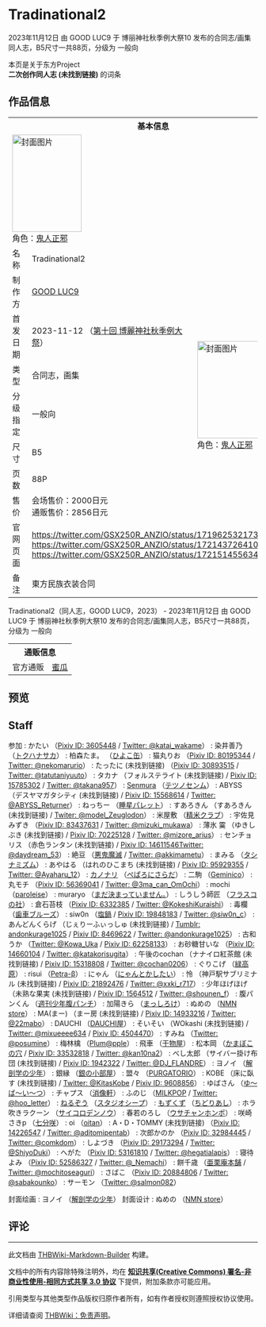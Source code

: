 # Tradinational2

<!-- source html: G:\repos\THBWiki-Markdown-Builder\THBWikiMarkdown\Temp\main\6\6f\ns0%3ATradinational2.html -->

2023年11月12日 由 GOOD LUC9 于 博丽神社秋季例大祭10 发布的合同志/画集同人志，B5尺寸一共88页，分级为 一般向

本页是关于东方Project  
 **二次创作同人志 (未找到链接)** 的词条
## 作品信息

<table><tbody><tr><th colspan="3">基本信息</th></tr><tr><td class="cover-artwork-mobile" colspan="2"><a href="./文件-Tradinational2封面.jpg.md" class="image" title="封面图片"><img alt="封面图片" src="https://upload.thwiki.cc/thumb/8/8d/Tradinational2%E5%B0%81%E9%9D%A2.jpg/140px-Tradinational2%E5%B0%81%E9%9D%A2.jpg" decoding="async" loading="lazy" width="140" height="196" srcset="https://upload.thwiki.cc/thumb/8/8d/Tradinational2%E5%B0%81%E9%9D%A2.jpg/210px-Tradinational2%E5%B0%81%E9%9D%A2.jpg 1.5x, https://upload.thwiki.cc/thumb/8/8d/Tradinational2%E5%B0%81%E9%9D%A2.jpg/280px-Tradinational2%E5%B0%81%E9%9D%A2.jpg 2x" data-file-width="2591" data-file-height="3624"></a><div class="cover-char">角色：<a href="./鬼人正邪.md" title="鬼人正邪">鬼人正邪</a></div></td>
</tr><tr><td class="label">名称</td><td colspan="2"> Tradinational2 </td></tr><tr><td class="label">制作方</td><td><a href="./GOOD_LUC9.md" title="GOOD LUC9">GOOD LUC9</a></td><td class="cover-artwork" rowspan="7" style="min-width:196px;"><a href="./文件-Tradinational2封面.jpg.md" class="image" title="封面图片"><img alt="封面图片" src="https://upload.thwiki.cc/thumb/8/8d/Tradinational2%E5%B0%81%E9%9D%A2.jpg/140px-Tradinational2%E5%B0%81%E9%9D%A2.jpg" decoding="async" loading="lazy" width="140" height="196" srcset="https://upload.thwiki.cc/thumb/8/8d/Tradinational2%E5%B0%81%E9%9D%A2.jpg/210px-Tradinational2%E5%B0%81%E9%9D%A2.jpg 1.5x, https://upload.thwiki.cc/thumb/8/8d/Tradinational2%E5%B0%81%E9%9D%A2.jpg/280px-Tradinational2%E5%B0%81%E9%9D%A2.jpg 2x" data-file-width="2591" data-file-height="3624"></a><div class="cover-char">角色：<a href="./鬼人正邪.md" title="鬼人正邪">鬼人正邪</a></div></td>
</tr><tr><td class="label">首发日期</td><td>2023-11-12&#160;（<a href="/展会作品列表?e=%E5%8D%9A%E4%B8%BD%E7%A5%9E%E7%A4%BE%E7%A7%8B%E5%AD%A3%E4%BE%8B%E5%A4%A7%E7%A5%AD%2310">第十回 博麗神社秋季例大祭</a>）</td></tr><tr><td class="label">类型</td><td>合同志，画集</td></tr><tr><td class="label">分级指定</td><td>一般向</td></tr><tr><td class="label">尺寸</td><td>B5</td></tr><tr><td class="label">页数</td><td>88P</td></tr><tr><td class="label">售价</td><td>会场售价：2000日元<br>通贩售价：2856日元</td></tr>
<tr><td class="label">官网页面</td><td colspan="2"><a rel="nofollow" class="external free" href="https://twitter.com/GSX250R_ANZIO/status/1719625321735999739">https://twitter.com/GSX250R_ANZIO/status/1719625321735999739</a><br><a rel="nofollow" class="external free" href="https://twitter.com/GSX250R_ANZIO/status/1721437264100680155">https://twitter.com/GSX250R_ANZIO/status/1721437264100680155</a><br><a rel="nofollow" class="external free" href="https://twitter.com/GSX250R_ANZIO/status/1721514556340797703">https://twitter.com/GSX250R_ANZIO/status/1721514556340797703</a></td></tr><tr><td class="label">备注</td><td colspan="2">東方民族衣装合同</td></tr></tbody></table>

Tradinational2（同人志，GOOD LUC9，2023） - 2023年11月12日 由 GOOD LUC9 于 博丽神社秋季例大祭10 发布的合同志/画集同人志，B5尺寸一共88页，分级为 一般向

<table><tbody><tr><th colspan="3">通贩信息</th></tr><tr><td class="label">官方通贩</td><td colspan="2"><a rel="nofollow" class="external text" href="https://www.melonbooks.co.jp/detail/detail.php?product_id=2135658">蜜瓜</a></td></tr></tbody></table>


## 预览
## Staff
参加
: かたい （[Pixiv ID: 3605448](https://www.pixiv.net/users/3605448) / [Twitter: @katai_wakame](https://twitter.com/katai_wakame)）
: 染井善乃 （[トクハナサカ](./トクハナサカ.md)）
: 柏森たま。 （[ひよこ缶](./ひよこ缶.md)）
: 猫丸りお （[Pixiv ID: 80195344](https://www.pixiv.net/users/80195344) / [Twitter: @nekomarurio](https://twitter.com/nekomarurio)）
: たったに (未找到链接) （[Pixiv ID: 30893515](https://www.pixiv.net/users/30893515) / [Twitter: @tatutaniyuuto](https://twitter.com/tatutaniyuuto)）
: タカナ （フォルステライト (未找到链接) / [Pixiv ID: 15785302](https://www.pixiv.net/users/15785302) / [Twitter: @takana957](https://twitter.com/takana957)）
: [Senmura](./テツノセンム.md) （[テツノセンム](./テツノセンム.md)）
: ABYSS （デスヤマガタシティ (未找到链接) / [Pixiv ID: 15568614](https://www.pixiv.net/users/15568614) / [Twitter: @ABYSS_Returner](https://twitter.com/ABYSS_Returner)）
: ねっちー （[睡星パレット](./睡星パレット.md)）
: すあろきん （すあろきん (未找到链接) / [Twiter: @model_Zeuglodon](https://twitter.com/model_Zeuglodon)）
: 米屋敷 （[精米クラブ](./精米クラブ.md)）
: 宇佐見みずき （[Pixiv ID: 83437631](https://www.pixiv.net/users/83437631) / [Twitter: @mizuki_mukawa](https://twitter.com/mizuki_mukawa)）
: 薄氷 霙 （ゆきしぶき (未找到链接) / [Pixiv ID: 70225128](https://www.pixiv.net/users/70225128) / [Twitter: @mizore_arius](https://twitter.com/mizore_arius)）
: センチョリス （赤色ランタン (未找到链接) / [Pixiv ID: 14611546](https://www.pixiv.net/users/14611546)[Twitter: @daydream_53](https://twitter.com/daydream_53)）
: 絶豆 （[悪鬼魔滅](./悪鬼魔滅.md) / [Twitter: @akkimametu](https://twitter.com/akkimametu)）
: まみる （[タシナミズム](./タシナミズム.md)）
: あやはる （はれのひこまち (未找到链接) / [Pixiv ID: 95929355](https://www.pixiv.net/users/95929355) / [Twitter: @Ayaharu_12](https://twitter.com/Ayaharu_12)）
: [カノナリ](./カノナリ.md) （[ぺぱろにさらだ](./ぺぱろにさらだ.md)）
: 二駒 （[Geminico](./Geminico.md)）
: 丸モチ （[Pixiv ID: 56369041](https://www.pixiv.net/users/56369041) / [Twitter: @3ma_can_OmOchi](https://twitter.com/3ma_can_OmOchi)）
: mochi （[paroleise](./paroleise.md)）
: muraryo （[まだ決まっていません。](./まだ決まっていません。.md)）
: しうしう師匠 （[フラスコの社](./フラスコの社.md)）
: 倉石苔枝 （[Pixiv ID: 6332385](https://www.pixiv.net/users/6332385) / [Twitter: @KokeshiKuraishi](https://twitter.com/KokeshiKuraishi)）
: 毒欄 （[歯車ブルーズ](./歯車ブルーズ.md)）
: siw0n （[塩鍋](./塩鍋.md) / [Pixiv ID: 19848183](https://www.pixiv.net/users/19848183) / [Twitter: @siw0n_c](https://twitter.com/siw0n_c)）
: あんどんくらげ （じぇりーふぃっしゅ (未找到链接) / [Tumblr: andonkurage1025](https://andonkurage1025.tumblr.com/) / [Pixiv ID: 8469622](https://www.pixiv.net/users/8469622) / [Twitter: @andonkurage1025](https://twitter.com/andonkurage1025)）
: 古和うか （[Twitter: @Kowa_Uka](https://twitter.com/Kowa_Uka) / [Pixiv ID: 62258133](https://www.pixiv.net/users/62258133)）
: お砂糖甘いな （[Pixiv ID: 14660104](https://www.pixiv.net/users/14660104) / [Twitter: @katakorisugita](https://twitter.com/katakorisugita)）
: 午後のcochan （ナナイロ紅茶館 (未找到链接) / [Pixiv ID: 15318808](http://pixiv.net/users/15318808) / [Twitter: @cochan0206](https://twitter.com/cochan0206)）
: ぐりこげ （[緑高原](./緑高原.md)）
: risui （[Petra-β](./Petra-β.md)）
: にゃん （[にゃんとかしたい](./にゃんとかしたい.md)）
: 怜 （神戸駅サブリミナル (未找到链接) / [Pixiv ID: 21892476](https://www.pixiv.net/users/21892476) / [Twitter: @xxki_r717](https://twitter.com/xxki_r717)）
: 少年ほげほげ （未熟な果実 (未找到链接) / [Pixiv ID: 1564512](https://www.pixiv.net/users/1564512) / [Twitter: @shounen_f](https://twitter.com/shounen_f)）
: 腹パンくん （[週刊少年腹パンチ](./週刊少年腹パンチ.md)）
: 加陽きら （[まっしろけ](./まっしろけ.md)）
: ぬめの （[NMN store](./NMN_store.md)）
: MA(まー) （まー房 (未找到链接) / [Pixiv ID: 14933216](https://www.pixiv.net/users/14933216) / [Twitter: @22mabo](https://twitter.com/22mabo)）
: DAUCHI （[DAUCHI屋](./DAUCHI屋.md)）
: そいそい （WOkashi (未找到链接) / [Twitter: @mixueeee634](https://twitter.com/mixueeee634) / [Pixiv ID: 4504470](https://www.pixiv.net/users/4504470)）
: すみね （[Twitter: @posumine](https://twitter.com/posumine)）
: 梅林檎 （[Plum@pple](./plum@pple.md)）
: 飛車 （[干物屋](./干物屋.md)）
: 松本岡 （[かまぼこの穴](./かまぼこの穴.md) / [Pixiv ID: 33532818](https://www.pixiv.net/users/33532818) / [Twitter: @kan10na2](https://twitter.com/kan10na2)）
: べし太郎 （サイバー掛け布団 (未找到链接) / [Pixiv ID: 1942322](https://www.pixiv.net/users/1942322) / [Twitter: @DJ_FLANDRE](https://twitter.com/DJ_FLANDRE)）
: ヨノイ （[解剖学の少年](./解剖学の少年.md)）
: 銀縁 （[銀の小部屋](./銀の小部屋.md)）
: 盟々 （[PURGATORIO](./PURGATORIO.md)）
: KOBE （床に臥す (未找到链接) / [Twitter: @KitasKobe](https://twitter.com/KitasKobe) / [Pixiv ID: 9608856](https://www.pixiv.net/users/9608856)）
: ゆばさん （[ゆ～ば～い～つ](./ゆ～ば～い～つ.md)）
: チャプス （[消像軒](./消像軒.md)）
: ふのじ （[MILKPOP](./MILKPOP.md) / [Twitter: @hoo_letter](https://twitter.com/hoo_letter)）
: [ねるぞう](./ねるぞう.md) （[スタジオシープ](./スタジオシープ.md)）
: [もずくず](./もずくず.md) （[ちどりあし](./ちどりあし.md)）
: ホラ吹きラクーン （[サイコロデンノウ](./サイコロデンノウ.md)）
: 春若のろし （[ウサチャンホンポ](./ウサチャンホンポ.md)）
: 咲崎さきp （[七分咲](./七分咲.md)）
: oi （[oitan](./oitan.md)）
: A・D・TOMMY (未找到链接) （[Pixiv ID: 14226547](https://www.pixiv.net/users/14226547) / [Twitter: @aditomipentab](https://twitter.com/aditomipentab)）
: 次郎かのか （[Pixiv ID: 32984445](https://www.pixiv.net/users/32984445) / [Twitter: @comkdom](https://twitter.com/comkdom)）
: しよづき （[Pixiv ID: 29173294](https://www.pixiv.net/users/29173294) / [Twitter: @ShiyoDuki](https://twitter.com/ShiyoDuki)）
: へがた （[Pixiv ID: 53161810](https://www.pixiv.net/users/53161810) / [Twitter: @hegatialapis](https://twitter.com/hegatialapis)）
: 寝待よみ （[Pixiv ID: 52586327](https://www.pixiv.net/users/52586327) / [Twitter: @_Nemachi](https://twitter.com/_Nemachi)）
: 餅千歳 （[亜栗庵本舗](./亜栗庵本舗.md) / [Twitter: @mochitoseaguri](https://twitter.com/mochitoseaguri)）
: さばこ （[Pixiv ID: 20884806](https://www.pixiv.net/users/20884806) / [Twitter: @sabakounko](https://twitter.com/sabakounko)）
: サーモン （[Twitter: @salmon082](https://twitter.com/salmon082)）

封面绘画
: ヨノイ （[解剖学の少年](./解剖学の少年.md)）
封面设计
: ぬめの （[NMN store](./NMN_store.md)）

## 评论




---

此文档由 [THBWiki-Markdown-Builder](https://github.com/Delsin-Yu/THBWiki-Markdown-Builder) 构建。

文档中的所有内容除特殊注明外，均在 [**知识共享(Creative Commons) 署名-非商业性使用-相同方式共享 3.0 协议**](https://creativecommons.org/licenses/by-sa/3.0/deed.zh-hans) 下提供，附加条款亦可能应用。

引用类型与其他类型作品版权归原作者所有，如有作者授权则遵照授权协议使用。

详细请查阅 [THBWiki：免责声明](https://thbwiki.cc/THBWiki:%E5%85%8D%E8%B4%A3%E5%A3%B0%E6%98%8E)。

